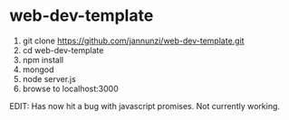 # web-dev-template

1. git clone https://github.com/jannunzi/web-dev-template.git
1. cd web-dev-template
1. npm install
1. mongod
1. node server.js
1. browse to localhost:3000

EDIT: Has now hit a bug with javascript promises. Not currently working.
